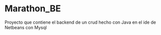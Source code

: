 # Marathon_BE
 Proyecto que contiene el backend de un crud hecho con Java en el ide de Netbeans con Mysql
